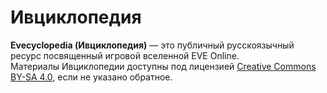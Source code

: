 # Ивциклопедия

**Evecyclopedia (Ивциклопедия)** — это публичный русскоязычный ресурс посвященный игровой вселенной EVE Online.<br>
Материалы Ивциклопедии доступны под лицензией [Creative Commons BY-SA 4.0](https://creativecommons.org/licenses/by-sa/4.0/), если не указано обратное.